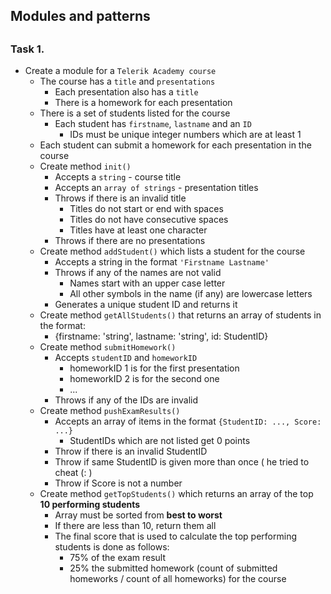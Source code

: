   <body class="logged_in  env-production windows vis-public page-blob">
  <div id="readme" class="blob instapaper_body">
    <article class="markdown-body entry-content" itemprop="mainContentOfPage"><h1><a id="user-content-modules-and-patterns" class="anchor" href="#modules-and-patterns" aria-hidden="true"><span class="octicon octicon-link"></span></a>Modules and patterns</h1>
   
<h1></h1>

<h3><a id="user-content-task-1" class="anchor" href="#task-1" aria-hidden="true"><span class="octicon octicon-link"></span></a>Task 1.</h3>

<ul>
<li>Create a module for a <code>Telerik Academy course</code>

<ul>
<li>The course has a <code>title</code> and <code>presentations</code>

<ul>
<li>Each presentation also has a <code>title</code></li>
<li>There is a homework for each presentation</li>
</ul></li>
<li>There is a set of students listed for the course

<ul>
<li>Each student has <code>firstname</code>, <code>lastname</code> and an <code>ID</code>

<ul>
<li>IDs must be unique integer numbers which are at least 1</li>
</ul></li>
</ul></li>
<li>Each student can submit a homework for each presentation in the course</li>
<li>Create method <code>init()</code>

<ul>
<li>Accepts a <code>string</code> - course title</li>
<li>Accepts an <code>array of strings</code> - presentation titles</li>
<li>Throws if there is an invalid title

<ul>
<li>Titles do not start or end with spaces</li>
<li>Titles do not have consecutive spaces</li>
<li>Titles have at least one character</li>
</ul></li>
<li>Throws if there are no presentations</li>
</ul></li>
<li>Create method <code>addStudent()</code> which lists a student for the course

<ul>
<li>Accepts a string in the format <code>'Firstname Lastname'</code></li>
<li>Throws if any of the names are not valid

<ul>
<li>Names start with an upper case letter</li>
<li>All other symbols in the name (if any) are lowercase letters</li>
</ul></li>
<li>Generates a unique student ID and returns it</li>
</ul></li>
<li>Create method <code>getAllStudents()</code> that returns an array of students in the format:

<ul>
<li>{firstname: 'string', lastname: 'string', id: StudentID}</li>
</ul></li>
<li>Create method <code>submitHomework()</code>

<ul>
<li>Accepts <code>studentID</code> and <code>homeworkID</code>

<ul>
<li>homeworkID 1 is for the first presentation</li>
<li>homeworkID 2 is for the second one</li>
<li>...</li>
</ul></li>
<li>Throws if any of the IDs are invalid</li>
</ul></li>
<li>Create method <code>pushExamResults()</code>

<ul>
<li>Accepts an array of items in the format <code>{StudentID: ..., Score: ...}</code>

<ul>
<li>StudentIDs which are not listed get 0 points</li>
</ul></li>
<li>Throw if there is an invalid StudentID</li>
<li>Throw if same StudentID is given more than once ( he tried to cheat (: )</li>
<li>Throw if Score is not a number</li>
</ul></li>
<li>Create method <code>getTopStudents()</code> which returns an array of the top <strong>10 performing students</strong>

<ul>
<li>Array must be sorted from <strong>best to worst</strong></li>
<li>If there are less than 10, return them all</li>
<li>The final score that is used to calculate the top performing students is done as follows:

<ul>
<li>75% of the exam result</li>
<li>25% the submitted homework (count of submitted homeworks / count of all homeworks) for the course</li>
</ul></li>
</ul></li>
</ul></li>
</ul>
</article>
  </div>

</div>
  </body>
</html>

